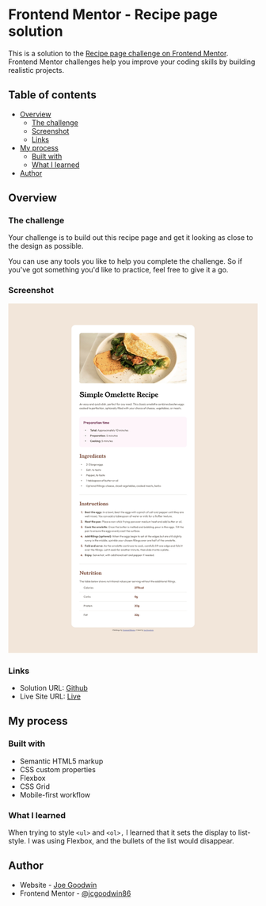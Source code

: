 # Frontend Mentor - Recipe page solution

This is a solution to the [Recipe page challenge on Frontend Mentor](https://www.frontendmentor.io/challenges/recipe-page-KiTsR8QQKm). Frontend Mentor challenges help you improve your coding skills by building realistic projects.

## Table of contents

- [Overview](#overview)
  - [The challenge](#the-challenge)
  - [Screenshot](#screenshot)
  - [Links](#links)
- [My process](#my-process)
  - [Built with](#built-with)
  - [What I learned](#what-i-learned)
- [Author](#author)

## Overview

### The challenge

Your challenge is to build out this recipe page and get it looking as close to the design as possible.

You can use any tools you like to help you complete the challenge. So if you've got something you'd like to practice, feel free to give it a go.

### Screenshot

![](./screenshot.jpeg)

### Links

- Solution URL: [Github](https://github.com/jcgoodwin86/frontend-mentor-recipe-page)
- Live Site URL: [Live](https://brilliant-yeot-f0c1ab.netlify.app/)

## My process

### Built with

- Semantic HTML5 markup
- CSS custom properties
- Flexbox
- CSS Grid
- Mobile-first workflow

### What I learned

When trying to style `<ul>` and `<ol>,` I learned that it sets the display to list-style. I was using Flexbox, and the bullets of the list would disappear.

## Author

- Website - [Joe Goodwin](https://www.jcgoodwin.com)
- Frontend Mentor - [@jcgoodwin86](https://www.frontendmentor.io/profile/jcgoodwin86)
